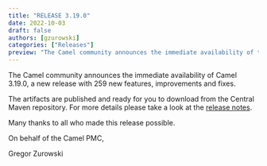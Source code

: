 ```yaml
---
title: "RELEASE 3.19.0"
date: 2022-10-03
draft: false
authors: [gzurowski]
categories: ["Releases"]
preview: "The Camel community announces the immediate availability of the new Camel 3.19.0 release"
---
```



The Camel community announces the immediate availability of Camel 3.19.0, a new release with 259 new features, improvements and fixes.

The artifacts are published and ready for you to download from the Central Maven repository. For more details please take a look at the [release notes](/releases/release-3.19.0/).

Many thanks to all who made this release possible.

On behalf of the Camel PMC,

Gregor Zurowski
